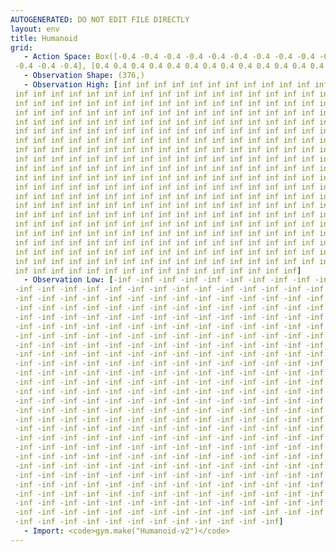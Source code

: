 ```yaml
---
AUTOGENERATED: DO NOT EDIT FILE DIRECTLY
layout: env
title: Humanoid
grid:
   - Action Space: Box([-0.4 -0.4 -0.4 -0.4 -0.4 -0.4 -0.4 -0.4 -0.4 -0.4 -0.4 -0.4 -0.4 -0.4
 -0.4 -0.4 -0.4], [0.4 0.4 0.4 0.4 0.4 0.4 0.4 0.4 0.4 0.4 0.4 0.4 0.4 0.4 0.4 0.4 0.4], (17,), float32)
   - Observation Shape: (376,)
   - Observation High: [inf inf inf inf inf inf inf inf inf inf inf inf inf inf inf inf inf inf
 inf inf inf inf inf inf inf inf inf inf inf inf inf inf inf inf inf inf
 inf inf inf inf inf inf inf inf inf inf inf inf inf inf inf inf inf inf
 inf inf inf inf inf inf inf inf inf inf inf inf inf inf inf inf inf inf
 inf inf inf inf inf inf inf inf inf inf inf inf inf inf inf inf inf inf
 inf inf inf inf inf inf inf inf inf inf inf inf inf inf inf inf inf inf
 inf inf inf inf inf inf inf inf inf inf inf inf inf inf inf inf inf inf
 inf inf inf inf inf inf inf inf inf inf inf inf inf inf inf inf inf inf
 inf inf inf inf inf inf inf inf inf inf inf inf inf inf inf inf inf inf
 inf inf inf inf inf inf inf inf inf inf inf inf inf inf inf inf inf inf
 inf inf inf inf inf inf inf inf inf inf inf inf inf inf inf inf inf inf
 inf inf inf inf inf inf inf inf inf inf inf inf inf inf inf inf inf inf
 inf inf inf inf inf inf inf inf inf inf inf inf inf inf inf inf inf inf
 inf inf inf inf inf inf inf inf inf inf inf inf inf inf inf inf inf inf
 inf inf inf inf inf inf inf inf inf inf inf inf inf inf inf inf inf inf
 inf inf inf inf inf inf inf inf inf inf inf inf inf inf inf inf inf inf
 inf inf inf inf inf inf inf inf inf inf inf inf inf inf inf inf inf inf
 inf inf inf inf inf inf inf inf inf inf inf inf inf inf inf inf inf inf
 inf inf inf inf inf inf inf inf inf inf inf inf inf inf inf inf inf inf
 inf inf inf inf inf inf inf inf inf inf inf inf inf inf inf inf inf inf
 inf inf inf inf inf inf inf inf inf inf inf inf inf inf inf inf]
   - Observation Low: [-inf -inf -inf -inf -inf -inf -inf -inf -inf -inf -inf -inf -inf -inf
 -inf -inf -inf -inf -inf -inf -inf -inf -inf -inf -inf -inf -inf -inf
 -inf -inf -inf -inf -inf -inf -inf -inf -inf -inf -inf -inf -inf -inf
 -inf -inf -inf -inf -inf -inf -inf -inf -inf -inf -inf -inf -inf -inf
 -inf -inf -inf -inf -inf -inf -inf -inf -inf -inf -inf -inf -inf -inf
 -inf -inf -inf -inf -inf -inf -inf -inf -inf -inf -inf -inf -inf -inf
 -inf -inf -inf -inf -inf -inf -inf -inf -inf -inf -inf -inf -inf -inf
 -inf -inf -inf -inf -inf -inf -inf -inf -inf -inf -inf -inf -inf -inf
 -inf -inf -inf -inf -inf -inf -inf -inf -inf -inf -inf -inf -inf -inf
 -inf -inf -inf -inf -inf -inf -inf -inf -inf -inf -inf -inf -inf -inf
 -inf -inf -inf -inf -inf -inf -inf -inf -inf -inf -inf -inf -inf -inf
 -inf -inf -inf -inf -inf -inf -inf -inf -inf -inf -inf -inf -inf -inf
 -inf -inf -inf -inf -inf -inf -inf -inf -inf -inf -inf -inf -inf -inf
 -inf -inf -inf -inf -inf -inf -inf -inf -inf -inf -inf -inf -inf -inf
 -inf -inf -inf -inf -inf -inf -inf -inf -inf -inf -inf -inf -inf -inf
 -inf -inf -inf -inf -inf -inf -inf -inf -inf -inf -inf -inf -inf -inf
 -inf -inf -inf -inf -inf -inf -inf -inf -inf -inf -inf -inf -inf -inf
 -inf -inf -inf -inf -inf -inf -inf -inf -inf -inf -inf -inf -inf -inf
 -inf -inf -inf -inf -inf -inf -inf -inf -inf -inf -inf -inf -inf -inf
 -inf -inf -inf -inf -inf -inf -inf -inf -inf -inf -inf -inf -inf -inf
 -inf -inf -inf -inf -inf -inf -inf -inf -inf -inf -inf -inf -inf -inf
 -inf -inf -inf -inf -inf -inf -inf -inf -inf -inf -inf -inf -inf -inf
 -inf -inf -inf -inf -inf -inf -inf -inf -inf -inf -inf -inf -inf -inf
 -inf -inf -inf -inf -inf -inf -inf -inf -inf -inf -inf -inf -inf -inf
 -inf -inf -inf -inf -inf -inf -inf -inf -inf -inf -inf -inf -inf -inf
 -inf -inf -inf -inf -inf -inf -inf -inf -inf -inf -inf -inf -inf -inf
 -inf -inf -inf -inf -inf -inf -inf -inf -inf -inf -inf -inf]
   - Import: <code>gym.make("Humanoid-v2")</code>
---
```

